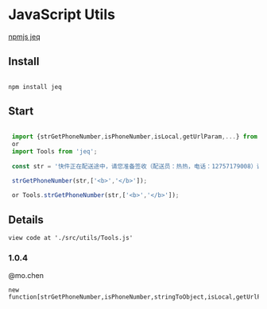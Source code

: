 
# JavaScript Utils
[npmjs jeq](https://www.npmjs.com/package/jeq)

## Install
```shell

npm install jeq

```

## Start
```javascript
 
 import {strGetPhoneNumber,isPhoneNumber,isLocal,getUrlParam,...} from 'jeq';
 or
 import Tools from 'jeq';
  
 const str = '快件正在配送途中，请您准备签收（配送员：热热，电话：12757179008）谢谢！投诉15755559798';

 strGetPhoneNumber(str,['<b>','</b>']);

 or Tools.strGetPhoneNumber(str,['<b>','</b>']);

``` 

## Details
```
view code at './src/utils/Tools.js'
```

### 1.0.4
@mo.chen

``` 
new function[strGetPhoneNumber,isPhoneNumber,stringToObject,isLocal,getUrlParam]
``` 